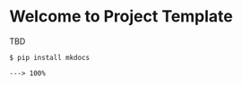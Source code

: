 # Welcome to Project Template

TBD

<div class="termy">

```console
$ pip install mkdocs

---> 100%
```

</div>
